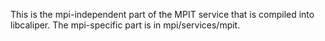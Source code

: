 This is the mpi-independent part of the MPIT service that is compiled into libcaliper.
The mpi-specific part is in mpi/services/mpit.
